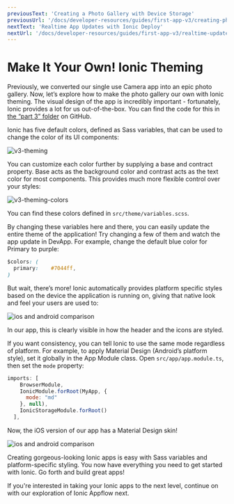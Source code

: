 ```yaml
---
previousText: 'Creating a Photo Gallery with Device Storage'
previousUrl: '/docs/developer-resources/guides/first-app-v3/creating-photo-gallery-device-storage'
nextText: 'Realtime App Updates with Ionic Deploy'
nextUrl: '/docs/developer-resources/guides/first-app-v3/realtime-updates-ionic-deploy'
---
```


# Make It Your Own! Ionic Theming

Previously, we converted our single use Camera app into an epic photo gallery. Now, let’s explore how to make the photo gallery our own with Ionic theming. The visual design of the app is incredibly important - fortunately, Ionic provides a lot for us out-of-the-box. You can find the code for this in [the “part 3” folder](https://github.com/ionic-team/photo-gallery-tutorial-ionic3/tree/master/part3) on GitHub.

Ionic has five default colors, defined as Sass variables, that can be used to change the color of its UI components:

![v3-theming](/docs/assets/img/guides/first-app-v3/v3-theming.png)

You can customize each color further by supplying a base and contract property. Base acts as the background color and contrast acts as the text color for most components. This provides much more flexible control over your styles:

![v3-theming-colors](/docs/assets/img/guides/first-app-v3/v3-themeColors.png)

You can find these colors defined in `src/theme/variables.scss`.

By changing these variables here and there, you can easily update the entire theme of the application! Try changing a few of them and watch the app update in DevApp. For example, change the default blue color for Primary to purple:

```Css
$colors: (
  primary:    #7044ff,
)
```

But wait, there’s more! Ionic automatically provides platform specific styles based on the device the application is running on, giving that native look and feel your users are used to:

![ios and android comparison](/docs/assets/img/guides/first-app-v3/ion-lab-comparison.png)

In our app, this is clearly visible in how the header and the icons are styled.

If you want consistency, you can tell Ionic to use the same mode regardless of platform. For example, to apply Material Design (Android’s platform style), set it globally in the App Module class. Open `src/app/app.module.ts`, then set the `mode` property:

```Javascript
imports: [
    BrowserModule,
    IonicModule.forRoot(MyApp, {
      mode: "md"
    }, null),
    IonicStorageModule.forRoot()
  ],
```

Now, the iOS version of our app has a Material Design skin!

![ios and android comparison](/docs/assets/img/guides/first-app-v3/ion-lab-md-styling.png)

Creating gorgeous-looking Ionic apps is easy with Sass variables and platform-specific styling. You now have everything you need to get started with Ionic. Go forth and build great apps!

If you're interested in taking your Ionic apps to the next level, continue on with our exploration of Ionic Appflow next.